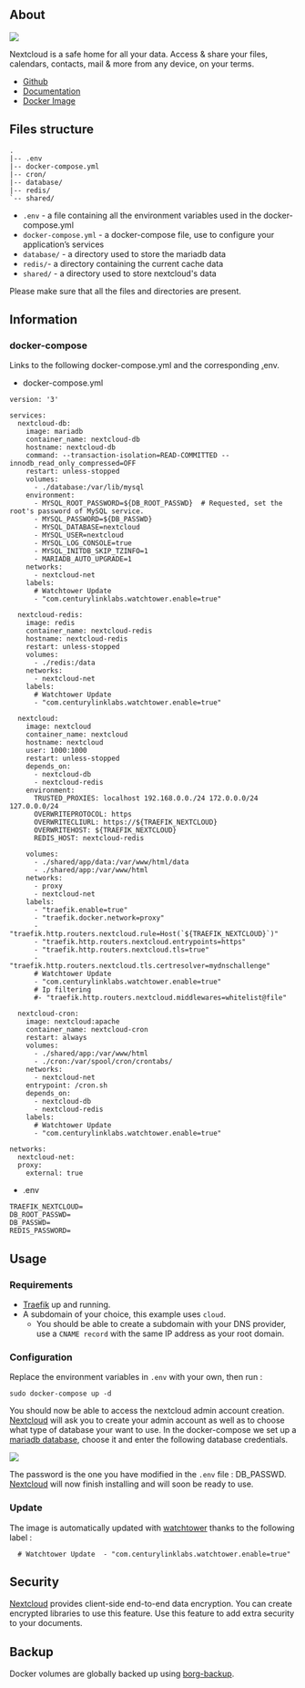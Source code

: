 About
-----

[![](https://github.com/BaptisteBdn/docker-selfhosted-apps/raw/main/_utilities/nextcloud.png)](https://github.com/BaptisteBdn/docker-selfhosted-apps/blob/main/_utilities/nextcloud.png)

Nextcloud is a safe home for all your data. Access & share your files, calendars, contacts, mail & more from any device, on your terms.

*   [Github](https://github.com/nextcloud/docker)
*   [Documentation](https://docs.nextcloud.com/server/latest/admin_manual/contents.html)
*   [Docker Image](https://hub.docker.com/_/nextcloud)

Files structure
---------------

```text-plain
.
|-- .env
|-- docker-compose.yml
|-- cron/
|-- database/
|-- redis/
`-- shared/
```

*   `.env` - a file containing all the environment variables used in the docker-compose.yml
*   `docker-compose.yml` - a docker-compose file, use to configure your application’s services
*   `database/` - a directory used to store the mariadb data
*   `redis/`\- a directory containing the current cache data
*   `shared/` - a directory used to store nextcloud's data

Please make sure that all the files and directories are present.

Information
-----------

### docker-compose

Links to the following docker-compose.yml and the corresponding [.](https://github.com/BaptisteBdn/docker-selfhosted-apps/blob/main/nextcloud/.env)env.

*   docker-compose.yml

```text-plain
version: '3'

services:
  nextcloud-db:
    image: mariadb
    container_name: nextcloud-db
    hostname: nextcloud-db
    command: --transaction-isolation=READ-COMMITTED --innodb_read_only_compressed=OFF
    restart: unless-stopped
    volumes:
      - ./database:/var/lib/mysql
    environment:
      - MYSQL_ROOT_PASSWORD=${DB_ROOT_PASSWD}  # Requested, set the root's password of MySQL service.
      - MYSQL_PASSWORD=${DB_PASSWD}
      - MYSQL_DATABASE=nextcloud
      - MYSQL_USER=nextcloud
      - MYSQL_LOG_CONSOLE=true
      - MYSQL_INITDB_SKIP_TZINFO=1
      - MARIADB_AUTO_UPGRADE=1
    networks:
      - nextcloud-net
    labels:
      # Watchtower Update
      - "com.centurylinklabs.watchtower.enable=true"
      
  nextcloud-redis:
    image: redis
    container_name: nextcloud-redis
    hostname: nextcloud-redis
    restart: unless-stopped
    volumes:
      - ./redis:/data
    networks:
      - nextcloud-net
    labels:
      # Watchtower Update
      - "com.centurylinklabs.watchtower.enable=true"

  nextcloud:
    image: nextcloud
    container_name: nextcloud
    hostname: nextcloud
    user: 1000:1000
    restart: unless-stopped
    depends_on:
      - nextcloud-db
      - nextcloud-redis
    environment:
      TRUSTED_PROXIES: localhost 192.168.0.0./24 172.0.0.0/24 127.0.0.0/24
      OVERWRITEPROTOCOL: https
      OVERWRITECLIURL: https://${TRAEFIK_NEXTCLOUD}
      OVERWRITEHOST: ${TRAEFIK_NEXTCLOUD}
      REDIS_HOST: nextcloud-redis

    volumes:
      - ./shared/app/data:/var/www/html/data
      - ./shared/app:/var/www/html
    networks:
      - proxy
      - nextcloud-net
    labels:
      - "traefik.enable=true"
      - "traefik.docker.network=proxy"
      - "traefik.http.routers.nextcloud.rule=Host(`${TRAEFIK_NEXTCLOUD}`)"
      - "traefik.http.routers.nextcloud.entrypoints=https"
      - "traefik.http.routers.nextcloud.tls=true"
      - "traefik.http.routers.nextcloud.tls.certresolver=mydnschallenge"
      # Watchtower Update
      - "com.centurylinklabs.watchtower.enable=true"
      # Ip filtering
      #- "traefik.http.routers.nextcloud.middlewares=whitelist@file"
      
  nextcloud-cron:
    image: nextcloud:apache
    container_name: nextcloud-cron
    restart: always
    volumes:
      - ./shared/app:/var/www/html
      - ./cron:/var/spool/cron/crontabs/
    networks:
      - nextcloud-net
    entrypoint: /cron.sh
    depends_on:
      - nextcloud-db
      - nextcloud-redis 
    labels:
      # Watchtower Update
      - "com.centurylinklabs.watchtower.enable=true"

networks:
  nextcloud-net:
  proxy:
    external: true
```

*   .env

```text-plain
TRAEFIK_NEXTCLOUD=
DB_ROOT_PASSWD=
DB_PASSWD=
REDIS_PASSWORD=
```

Usage
-----

### Requirements

*   [Traefik](#root/7Zv8K6vdcLKg) up and running.
*   A subdomain of your choice, this example uses `cloud`.
    *   You should be able to create a subdomain with your DNS provider, use a `CNAME record` with the same IP address as your root domain.

### Configuration

Replace the environment variables in `.env` with your own, then run :

```text-plain
sudo docker-compose up -d
```

You should now be able to access the nextcloud admin account creation. [Nextcloud](#root/xWLyXCBnCw74) will ask you to create your admin account as well as to choose what type of database your want to use. In the docker-compose we set up a [mariadb database](#root/wUNxVaNKMoes), choose it and enter the following database credentials.

[![](https://github.com/BaptisteBdn/docker-selfhosted-apps/raw/main/_utilities/nextcloud_instruction.png)](https://github.com/BaptisteBdn/docker-selfhosted-apps/blob/main/_utilities/nextcloud_instruction.png)

The password is the one you have modified in the `.env` file : DB\_PASSWD. [Nextcloud](#root/xWLyXCBnCw74) will now finish installing and will soon be ready to use.

### Update

The image is automatically updated with [watchtower](#root/cQeTAlsA9rc1/t1XGmtx1tE2J/loWddkjmY24U) thanks to the following label :

```text-plain
  # Watchtower Update  - "com.centurylinklabs.watchtower.enable=true"
```

Security
--------

[Nextcloud](#root/xWLyXCBnCw74) provides client-side end-to-end data encryption. You can create encrypted libraries to use this feature. Use this feature to add extra security to your documents.

Backup
------

Docker volumes are globally backed up using [borg-backup](#root/Da55PSbiIxr1).